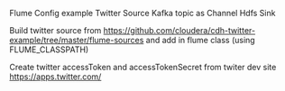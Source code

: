 Flume Config example 
Twitter Source
Kafka topic as Channel
Hdfs Sink

Build twitter source from https://github.com/cloudera/cdh-twitter-example/tree/master/flume-sources and add in flume class (using FLUME_CLASSPATH)

Create twitter accessToken and accessTokenSecret from twiter dev site https://apps.twitter.com/